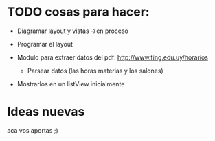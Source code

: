 TODO cosas para hacer:
=======================

- Diagramar layout y vistas ->en proceso
- Programar el layout
- Modulo para  extraer datos del pdf: http://www.fing.edu.uy/horarios
  - Parsear datos (las horas materias y los salones)

- Mostrarlos en un listView inicialmente

Ideas nuevas
===============

aca vos aportas ;)

